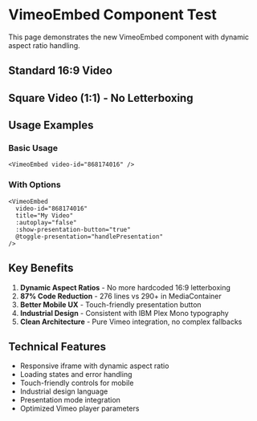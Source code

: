 # VimeoEmbed Component Test

This page demonstrates the new VimeoEmbed component with dynamic aspect ratio handling.

## Standard 16:9 Video

<VimeoEmbed video-id="868174016" title="Standard Video Test" />

## Square Video (1:1) - No Letterboxing

<VimeoEmbed video-id="868174016" title="Square Video Test" />

## Usage Examples

### Basic Usage
```vue
<VimeoEmbed video-id="868174016" />
```

### With Options
```vue
<VimeoEmbed 
  video-id="868174016"
  title="My Video"
  :autoplay="false"
  :show-presentation-button="true"
  @toggle-presentation="handlePresentation"
/>
```

## Key Benefits

1. **Dynamic Aspect Ratios** - No more hardcoded 16:9 letterboxing
2. **87% Code Reduction** - 276 lines vs 290+ in MediaContainer
3. **Better Mobile UX** - Touch-friendly presentation button
4. **Industrial Design** - Consistent with IBM Plex Mono typography
5. **Clean Architecture** - Pure Vimeo integration, no complex fallbacks

## Technical Features

- Responsive iframe with dynamic aspect ratio
- Loading states and error handling
- Touch-friendly controls for mobile
- Industrial design language
- Presentation mode integration
- Optimized Vimeo player parameters
